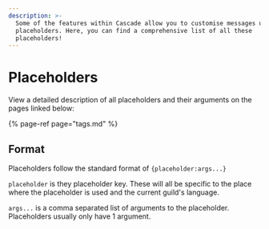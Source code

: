 ```yaml
---
description: >-
  Some of the features within Cascade allow you to customise messages using
  placeholders. Here, you can find a comprehensive list of all these
  placeholders!
---
```


# Placeholders

View a detailed description of all placeholders and their arguments on the pages linked below:

{% page-ref page="tags.md" %}

## Format

Placeholders follow the standard format of `{placeholder:args...}` 

`placeholder` is they placeholder key. These will all be specific to the place where the placeholder is used and the current guild's language.

`args...` is a comma separated list of arguments to the placeholder. Placeholders usually only have 1 argument.



